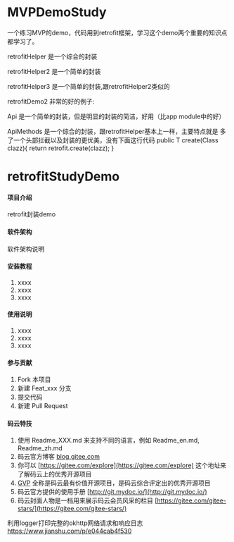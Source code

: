 
# MVPDemoStudy
一个练习MVP的demo，代码用到retrofit框架，学习这个demo两个重要的知识点都学习了。


retrofitHelper 是一个综合的封装

retrofitHelper2 是一个简单的封装

retrofitHelper3 是一个简单的封装,跟retrofitHelper2类似的


retrofitDemo2 非常的好的例子:

Api 是一个简单的封装，但是明显的封装的简洁，好用（比app module中的好）

ApiMethods 是一个综合的封装，跟retrofitHelper基本上一样，主要特点就是
多了一个头部拦截以及封装的更优美，没有下面这行代码
public <T> T create(Class<T> clazz){
        return retrofit.create(clazz);
    }

	
# retrofitStudyDemo

#### 项目介绍
retrofit封装demo

#### 软件架构
软件架构说明


#### 安装教程

1. xxxx
2. xxxx
3. xxxx

#### 使用说明

1. xxxx
2. xxxx
3. xxxx

#### 参与贡献

1. Fork 本项目
2. 新建 Feat_xxx 分支
3. 提交代码
4. 新建 Pull Request

 
#### 码云特技

1. 使用 Readme\_XXX.md 来支持不同的语言，例如 Readme\_en.md, Readme\_zh.md
2. 码云官方博客 [blog.gitee.com](https://blog.gitee.com)
3. 你可以 [https://gitee.com/explore](https://gitee.com/explore) 这个地址来了解码云上的优秀开源项目
4. [GVP](https://gitee.com/gvp) 全称是码云最有价值开源项目，是码云综合评定出的优秀开源项目
5. 码云官方提供的使用手册 [http://git.mydoc.io/](http://git.mydoc.io/)
6. 码云封面人物是一档用来展示码云会员风采的栏目 [https://gitee.com/gitee-stars/](https://gitee.com/gitee-stars/)



利用logger打印完整的okhttp网络请求和响应日志
https://www.jianshu.com/p/e044cab4f530

